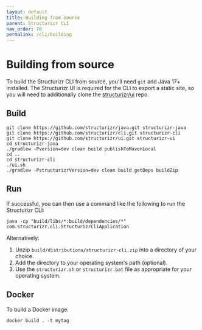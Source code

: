 ```yaml
---
layout: default
title: Building from source
parent: Structurizr CLI
nav_order: 70
permalink: /cli/building
---
```


# Building from source

To build the Structurizr CLI from source, you'll need `git` and Java 17+ installed.
The Structurizr UI is required for the CLI to export a static site, 
so you will need to additionally clone the [structurizr/ui](https://github.com/structurizr/ui) repo.

## Build

```
git clone https://github.com/structurizr/java.git structurizr-java
git clone https://github.com/structurizr/cli.git structurizr-cli
git clone https://github.com/structurizr/ui.git structurizr-ui
cd structurizr-java
./gradlew -Pversion=dev clean build publishToMavenLocal
cd ..
cd structurizr-cli
./ui.sh
./gradlew -PstructurizrVersion=dev clean build getDeps buildZip
```

[//]: # (> To use early access/preview features, change the value of `PREVIEW_FEATURES` to `true` in the [Configuration]&#40;https://github.com/structurizr/cli/blob/master/src/main/java/com/structurizr/cli/Configuration.java&#41; class.)

## Run

If successful, you can then use a command like the following to run the Structurizr CLI:

```
java -cp "build/libs/*:build/dependencies/*" com.structurizr.cli.StructurizrCliApplication 
```

Alternatively:

1. Unzip `build/distributions/structurizr-cli.zip` into a directory of your choice.
2. Add the directory to your operating system's path (optional).
3. Use the `structurizr.sh` or `structurizr.bat` file as appropriate for your operating system.

## Docker 

To build a Docker image:

```
docker build . -t mytag
```